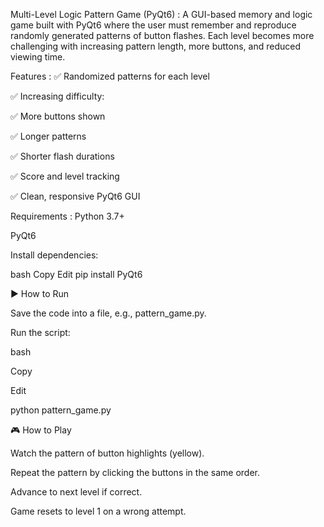 Multi-Level Logic Pattern Game (PyQt6) :
A GUI-based memory and logic game built with PyQt6 where the user must remember and reproduce randomly generated patterns of button flashes. Each level becomes more challenging with increasing pattern length, more buttons, and reduced viewing time.

Features :
✅ Randomized patterns for each level

✅ Increasing difficulty:

✅ More buttons shown

✅ Longer patterns

✅ Shorter flash durations

✅ Score and level tracking

✅ Clean, responsive PyQt6 GUI

Requirements :
Python 3.7+

PyQt6

Install dependencies:

bash
Copy
Edit
pip install PyQt6

▶️ How to Run

Save the code into a file, e.g., pattern_game.py.

Run the script:

bash

Copy

Edit

python pattern_game.py

🎮 How to Play

Watch the pattern of button highlights (yellow).

Repeat the pattern by clicking the buttons in the same order.

Advance to next level if correct.

Game resets to level 1 on a wrong attempt.
